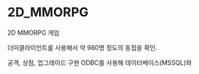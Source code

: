 # 2D_MMORPG
2D MMORPG 게임


더미클라이언트를 사용해서 약 980명 정도의 동접을 확인.

공격, 상점, 업그레이드 구현
ODBC를 사용해 데이터베이스(MSSQL)와 
